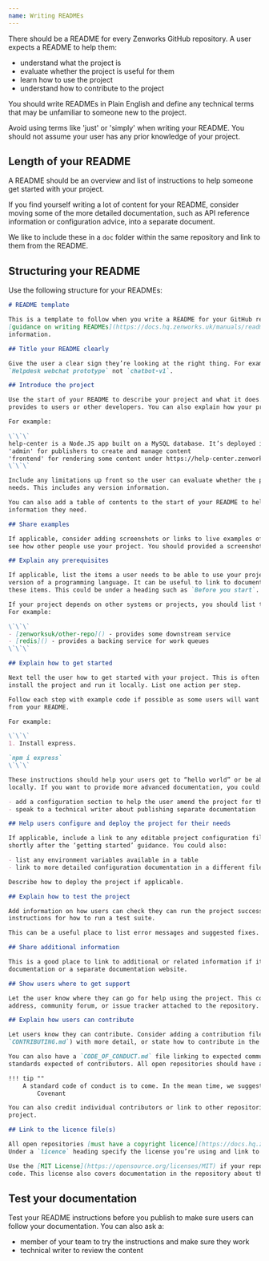 ```yaml
---
name: Writing READMEs
---
```


There should be a README for every Zenworks GitHub repository. A user expects a README to help them:

- understand what the project is
- evaluate whether the project is useful for them
- learn how to use the project
- understand how to contribute to the project

You should write READMEs in Plain English and define any technical terms that may be unfamiliar to
someone new to the project.

Avoid using terms like 'just' or 'simply' when writing your README. You should not assume your
user has any prior knowledge of your project.

## Length of your README

A README should be an overview and list of instructions to help someone get started with your
project.

If you find yourself writing a lot of content for your README, consider moving some of the more
detailed documentation, such as API reference information or configuration advice, into a separate
document.

We like to include these in a `doc` folder within the same repository and link to them from the
README.

## Structuring your README

Use the following structure for your READMEs:

```md
# README template

This is a template to follow when you write a README for your GitHub repository. Refer to the
[guidance on writing READMEs](https://docs.hq.zenworks.uk/manuals/readme-guidance) for more
information.

## Title your README clearly

Give the user a clear sign they’re looking at the right thing. For example,
`Helpdesk webchat prototype` not `chatbot-v1`.

## Introduce the project

Use the start of your README to describe your project and what it does. Focus on what your project
provides to users or other developers. You can also explain how your project links to other things.

For example:

\`\`\`
help-center is a Node.JS app built on a MySQL database. It’s deployed in 2 modes:
'admin' for publishers to create and manage content
'frontend' for rendering some content under https://help-center.zenworks.uk
\`\`\`

Include any limitations up front so the user can evaluate whether the project meets all their
needs. This includes any version information.

You can also add a table of contents to the start of your README to help users jump to the
information they need.

## Share examples

If applicable, consider adding screenshots or links to live examples of your project so users can
see how other people use your project. You should provided a screenshot of the user-end project.

## Explain any prerequisites

If applicable, list the items a user needs to be able to use your project, such as a certain
version of a programming language. It can be useful to link to documentation on how to install
these items. This could be under a heading such as `Before you start`.

If your project depends on other systems or projects, you should list these technical dependencies.
For example:

\`\`\`
- [zenworksuk/other-repo]() - provides some downstream service
- [redis]() - provides a backing service for work queues
\`\`\`

## Explain how to get started

Next tell the user how to get started with your project. This is often a numbered list on how to
install the project and run it locally. List one action per step.

Follow each step with example code if possible as some users will want to copy and paste directly
from your README.

For example:

\`\`\`
1. Install express.

`npm i express`
\`\`\`

These instructions should help your users get to “hello world” or be able to run the project
locally. If you want to provide more advanced documentation, you could:

- add a configuration section to help the user amend the project for their own use
- speak to a technical writer about publishing separate documentation

## Help users configure and deploy the project for their needs

If applicable, include a link to any editable project configuration files. You should do this
shortly after the ‘getting started’ guidance. You could also:

- list any environment variables available in a table
- link to more detailed configuration documentation in a different file

Describe how to deploy the project if applicable.

## Explain how to test the project

Add information on how users can check they can run the project successfully. For example,
instructions for how to run a test suite.

This can be a useful place to list error messages and suggested fixes.

## Share additional information

This is a good place to link to additional or related information if it’s available such as API
documentation or a separate documentation website.

## Show users where to get support

Let the user know where they can go for help using the project. This could be a support email
address, community forum, or issue tracker attached to the repository.

## Explain how users can contribute

Let users know they can contribute. Consider adding a contribution file (often named
`CONTRIBUTING.md`) with more detail, or state how to contribute in the README.

You can also have a `CODE_OF_CONDUCT.md` file linking to expected communication and behaviour
standards expected of contributors. All open repositories should have a code of conduct.

!!! tip ""
    A standard code of conduct is to come. In the mean time, we suggest using the Contributor
		Covenant

You can also credit individual contributors or link to other repositories that inspired your
project.

## Link to the licence file(s)

All open repositories [must have a copyright licence](https://docs.hq.zenworks.uk/manuals/licensing).
Under a `licence` heading specify the license you’re using and link to the licence file.

Use the [MIT License](https://opensource.org/licenses/MIT) if your repository contains software
code. This license also covers documentation in the repository about that code.
```

## Test your documentation

Test your README instructions before you publish to make sure users can follow your documentation.
You can also ask a:

- member of your team to try the instructions and make sure they work
- technical writer to review the content